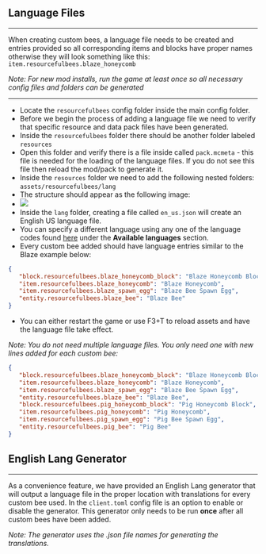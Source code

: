 ## **Language Files**
***

When creating custom bees, a language file needs to be created and entries provided so all corresponding items and blocks  have proper names otherwise they will look something like this:<br>
`item.resourcefulbees.blaze_honeycomb`<br>

_Note: For new mod installs, run the game at least once so all necessary config files and folders can be generated_
***
* Locate the `resourcefulbees` config folder inside the main config folder. 
* Before we begin the process of adding a language file we need to verify that specific resource and data pack files have been generated.
* Inside the `resourcefulbees` folder there should be another  folder labeled `resources`
* Open this folder and verify there is a file inside called `pack.mcmeta` - this file is needed for the loading of the language files. If you do not see this file then reload the mod/pack to generate it.
* Inside the `resources` folder we need to add the following nested folders: `assets/resourcefulbees/lang`
* The structure should appear as the following image: 
* ![](https://i.imgur.com/Sq9sp1e.png)
* Inside the `lang` folder, creating a file called `en_us.json` will create an English US language file.
* You can specify a different language using any one of the language codes found [here](https://minecraft.gamepedia.com/Language) under the **Available languages** section.
* Every custom bee added should have language entries similar to the Blaze example below:
```json
{
   "block.resourcefulbees.blaze_honeycomb_block": "Blaze Honeycomb Block",
   "item.resourcefulbees.blaze_honeycomb": "Blaze Honeycomb",
   "item.resourcefulbees.blaze_spawn_egg": "Blaze Bee Spawn Egg",
   "entity.resourcefulbees.blaze_bee": "Blaze Bee"
}
```
* You can either restart the game or use F3+T to reload assets and have the language file take effect.

*Note: You do not need multiple language files. You only need one with new lines added for each custom bee:*<br> 
```json
{
   "block.resourcefulbees.blaze_honeycomb_block": "Blaze Honeycomb Block",
   "item.resourcefulbees.blaze_honeycomb": "Blaze Honeycomb",
   "item.resourcefulbees.blaze_spawn_egg": "Blaze Bee Spawn Egg",
   "entity.resourcefulbees.blaze_bee": "Blaze Bee",
   "block.resourcefulbees.pig_honeycomb_block": "Pig Honeycomb Block",
   "item.resourcefulbees.pig_honeycomb": "Pig Honeycomb",
   "item.resourcefulbees.pig_spawn_egg": "Pig Bee Spawn Egg",
   "entity.resourcefulbees.pig_bee": "Pig Bee"
}
```

## **English Lang Generator**
***

As a convenience feature, we have provided an English Lang generator that will output a language file in the proper location with translations for every custom bee used. In the `client.toml` config file is an option to enable or disable the generator. This generator only needs to be run **once** after all custom bees have been added.

_Note: The generator uses the .json file names for generating the translations._
<!--stackedit_data:
eyJoaXN0b3J5IjpbLTIwODYzNjcyOTAsMjc3MTAzMTE4LDE3MD
AzODUxMzYsMTE2MTIzNDIyMSwxMjk3MDA0OTI1XX0=
-->